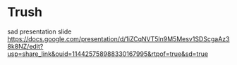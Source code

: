 # Trush

sad presentation slide
https://docs.google.com/presentation/d/1iZCqNVT5ln9M5Mesv1SDScgaAz38k8NZ/edit?usp=share_link&ouid=114425758988330167995&rtpof=true&sd=true

